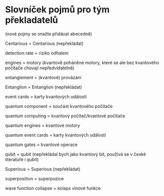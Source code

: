 # Slovníček pojmů pro tým překladatelů
(nové pojmy se snažte přidávat abecedně)

Centarious = Centarious (nepřekládat)

detection rate = riziko odhalení

engines = motory (kvantově poháněné motory, které se ale bez kvantového počítače chovají nepředvídatelně)

entanglement = (kvantové) provázání

Entanglion = Entanglion (nepřekládat)

event cards = karty kvantových událostí

quantum component = součást kvantového počítače

quantum computing = kvantový počítač/kvantové počítače

quantum engines = kvantové motory

quantum event cards = karty kvantových událostí

quantum gates = kvantové operace

qubit = qubit (nepřekládal bych jako kvantový bit, používá se v české literatuře i qubit)

Superious = Superious (nepřekládat)

superposition = superpozice

wave function collapse = kolaps vlnové funkce


